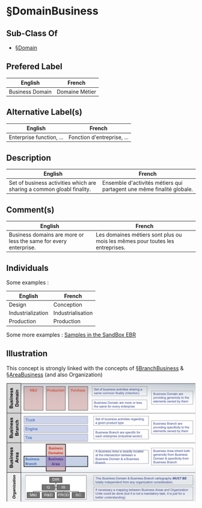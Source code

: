 
§DomainBusiness
==

Sub-Class Of
-
* <a href="https://github.com/iPlumb3r/EcosystemMapping/edit/master/1_Semantic/Conceptionary/%C2%A7Domain.md">§Domain</a>

Prefered Label
-
<table>
    <thead>
        <tr>
            <th>English</th>
            <th>French</th>
        </tr>
    </thead>
    <tbody>
        <tr>
            <td>Business Domain</td>
            <td>Domaine Métier</td>
        </tr>
    </tbody>
</table>

Alternative Label(s)
-
<table>
    <thead>
        <tr>
            <th>English</th>
            <th>French</th>
        </tr>
    </thead>
    <tbody>
        <tr>
            <td>Enterprise function, ...</td>
            <td>Fonction d'entreprise, ...</td>
        </tr>
    </tbody>
</table>

Description
-
<table>
    <thead>
        <tr>
            <th>English</th>
            <th>French</th>
        </tr>
    </thead>
    <tbody>
        <tr>
            <td>Set of business activities which are sharing a common gloabl finality.</td>
            <td>Ensemble d'activités métiers qui partagent une même finalité globale.</td>
        </tr>
    </tbody>
</table>

Comment(s)
-
<table>
    <thead>
        <tr>
            <th>English</th>
            <th>French</th>
        </tr>
    </thead>
    <tbody>
        <tr>
            <td>Business domains are more or less the same for every enterprise.</td>
            <td>Les domaines métiers sont plus ou mois les mêmes pour toutes les entreprises.</td>
        </tr>
    </tbody>
</table>

Individuals
-

Some examples : 

<table>
    <thead>
        <tr>
            <th>English</th>
            <th>French</th>
        </tr>
    </thead>
    <tbody>
        <tr>
            <td>Design</td>
            <td>Conception</td>
        </tr>
        <tr>
            <td>Industrialization</td>
            <td>Industrialisation</td>
        </tr>
        <tr>
            <td>Production</td>
            <td>Production</td>
        </tr>
    </tbody>
</table>

Some more examples : <a href="https://www.topincs.com/iPlumb3rSandBox/.index?tt=1499">Samples in the SandBox EBR</a>

Illustration
-
This concept is strongly linked with the concepts of <a href="https://github.com/iPlumb3r/EcosystemMapping/blob/master/1_Semantic/Conceptionary/%C2%A7BranchBusiness.md">§BranchBusiness</a> & <a href="https://github.com/iPlumb3r/EcosystemMapping/blob/master/1_Semantic/Conceptionary/%C2%A7AreaBusiness.md">§AreaBusiness</a> (and also Organization)

![alt text](https://github.com/iPlumb3r/EcosystemMapping/blob/master/images/AreaDomainBranch.png)

